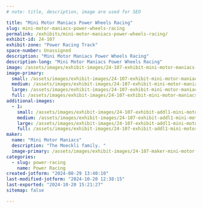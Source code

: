 ```yaml
---
# note: title, description, image are used for SEO

title: "Mini Motor Maniacs Power Wheels Racing"
slug: mini-motor-maniacs-power-wheels-racing
permalink: /exhibits/mini-motor-maniacs-power-wheels-racing/
exhibit-id: 24-107
exhibit-zone: "Power Racing Track"
space-number: Unassigned
description: "Mini Motor Maniacs Power Wheels Racing"
description-long: "Mini Motor Maniacs Power Wheels Racing"
image: /assets/images/exhibit-images/24-107-exhibit-mini-motor-maniacs-power-wheels-racing-43-screenshot-2024-08-29-133512-6148-large.png
image-primary: 
  small: /assets/images/exhibit-images/24-107-exhibit-mini-motor-maniacs-power-wheels-racing-43-screenshot-2024-08-29-133512-6148-small.png
  medium: /assets/images/exhibit-images/24-107-exhibit-mini-motor-maniacs-power-wheels-racing-43-screenshot-2024-08-29-133512-6148-medium.png
  large: /assets/images/exhibit-images/24-107-exhibit-mini-motor-maniacs-power-wheels-racing-43-screenshot-2024-08-29-133512-6148-large.png
  full: /assets/images/exhibit-images/24-107-exhibit-mini-motor-maniacs-power-wheels-racing-43-screenshot-2024-08-29-133512-6148-full.png
additional-images: 
  - 1:
    small: /assets/images/exhibit-images/24-107-exhibit-addl1-mini-motor-maniacs-power-wheels-racing-44-screenshot-2024-08-29-133512-699-small.png
    medium: /assets/images/exhibit-images/24-107-exhibit-addl1-mini-motor-maniacs-power-wheels-racing-44-screenshot-2024-08-29-133512-699-medium.png
    large: /assets/images/exhibit-images/24-107-exhibit-addl1-mini-motor-maniacs-power-wheels-racing-44-screenshot-2024-08-29-133512-699-large.png
    full: /assets/images/exhibit-images/24-107-exhibit-addl1-mini-motor-maniacs-power-wheels-racing-44-screenshot-2024-08-29-133512-699-full.png
maker: 
  name: "Mini Motor Maniacs"
  description: "The Moeckli family. "
  image-primary: /assets/images/exhibit-images/24-107-maker-mini-motor-maniacs-power-wheels-racing-screenshot-2024-08-29-133512-medium.png
categories: 
  - slug: power-racing
    name: Power Racing
created-jotform: "2024-08-29 13:40:10"
last-modified-jotform: "2024-10-20 12:38:15"
last-exported: "2024-10-20 15:21:27"
sitemap: false

---
```

